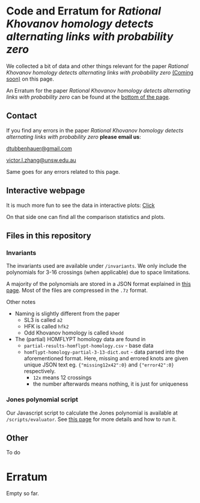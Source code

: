 # Code and Erratum for *Rational Khovanov homology detects alternating links with probability zero*

We collected a bit of data and other things relevant for the paper *Rational Khovanov homology detects alternating links with probability zero*
<a href="https://example.com">(Coming soon)</a> on this page.

An Erratum for the paper *Rational Khovanov homology detects alternating links with probability zero* can be found at the [bottom of the page](#erratum).

## Contact

If you find any errors in the paper *Rational Khovanov homology detects alternating links with probability zero* **please email us**:

[dtubbenhauer@gmail.com](mailto:dtubbenhauer@gmail.com?subject=[GitHub]%web-reps)

[victor.l.zhang@unsw.edu.au](mailto:victor.l.zhang@unsw.edu.au?subject=[GitHub]%web-reps)

Same goes for any errors related to this page.

## Interactive webpage

It is much more fun to see the data in interactive plots: [Click](https://dustbringer.github.io/web--knot-invariant-comparison/stat/homology)

On that side one can find all the comparison statistics and plots.

## Files in this repository

### Invariants
The invariants used are available under `/invariants`. We only include the polynomials for 3-16 crossings (when applicable) due to space limitations.

A majority of the polynomials are stored in a JSON format explained in [this page](md/jones.md). Most of the files are compressed in the `.7z` format.

Other notes
- Naming is slightly different from the paper
  - SL3 is called `a2`
  - HFK is called  `hfk2`
  - Odd Khovanov homology is called `khodd`
- The (partial) HOMFLYPT homology data are found in
  - `partial-results-homflypt-homology.csv` - base data
  - `homflypt-homology-partial-3-13-dict.out` - data parsed into the aforementioned format. Here, missing and errored knots are given unique JSON text eg. `{"missing12x42":0}` and `{"error42":0}` respectively.
    - `12x` means 12 crossings
    - the number afterwards means nothing, it is just for uniqueness

### Jones polynomial script
Our Javascript script to calculate the Jones polynomial is available at `/scripts/evaluator`. See [this page](md/jones.md) for more details and how to run it.

## Other

To do

# Erratum

Empty so far.
